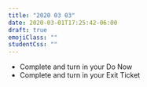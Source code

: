 ```yaml
---
title: "2020 03 03"
date: 2020-03-01T17:25:42-06:00
draft: true
emojiClass: ""
studentCss: ""
---
```


- Complete and turn in your Do Now
- Complete and turn in your Exit Ticket